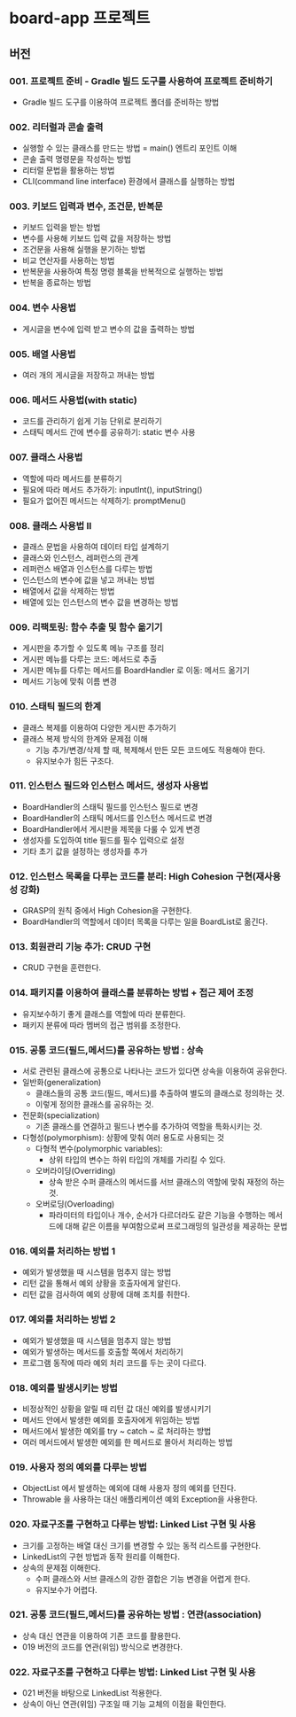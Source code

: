 # board-app 프로젝트

## 버전

### 001. 프로젝트 준비 - Gradle 빌드 도구를 사용하여 프로젝트 준비하기
  - Gradle 빌드 도구를 이용하여 프로젝트 폴더를 준비하는 방법
### 002. 리터럴과 콘솔 출력 
  - 실행할 수 있는 클래스를 만드는 방법 = main() 엔트리 포인트 이해
  - 콘솔 출력 명령문을 작성하는 방법
  - 리터럴 문법을 활용하는 방법
  - CLI(command line interface) 환경에서 클래스를 실행하는 방법
### 003. 키보드 입력과 변수, 조건문, 반복문
  - 키보드 입력을 받는 방법
  - 변수를 사용해 키보드 입력 값을 저장하는 방법
  - 조건문을 사용해 실행을 분기하는 방법
  - 비교 연산자를 사용하는 방법
  - 반복문을 사용하여 특정 명령 블록을 반복적으로 실행하는 방법
  - 반복을 종료하는 방법
### 004. 변수 사용법
  - 게시글을 변수에 입력 받고 변수의 값을 출력하는 방법
### 005. 배열 사용법
  - 여러 개의 게시글을 저장하고 꺼내는 방법
### 006. 메서드 사용법(with static)
  - 코드를 관리하기 쉽게 기능 단위로 분리하기
  - 스태틱 메서드 간에 변수를 공유하기: static 변수 사용
### 007. 클래스 사용법
  - 역할에 따라 메서드를 분류하기
  - 필요에 따라 메서드 추가하기: inputInt(), inputString()
  - 필요가 없어진 메서드는 삭제하기: promptMenu()
### 008. 클래스 사용법 II
  - 클래스 문법을 사용하여 데이터 타입 설계하기
  - 클래스와 인스턴스, 레퍼런스의 관계
  - 레퍼런스 배열과 인스턴스를 다루는 방법
  - 인스턴스의 변수에 값을 넣고 꺼내는 방법
  - 배열에서 값을 삭제하는 방법
  - 배열에 있는 인스턴스의 변수 값을 변경하는 방법
### 009. 리팩토링: 함수 추출 및 함수 옮기기
  - 게시판을 추가할 수 있도록 메뉴 구조를 정리
  - 게시판 메뉴를 다루는 코드: 메서드로 추출 
  - 게시판 메뉴를 다루는 메서드를 BoardHandler 로 이동: 메서드 옮기기
  - 메서드 기능에 맞춰 이름 변경
### 010. 스태틱 필드의 한계
  - 클래스 복제를 이용하여 다양한 게시판 추가하기
  - 클래스 복제 방식의 한계와 문제점 이해
    - 기능 추가/변경/삭제 할 때, 복제해서 만든 모든 코드에도 적용해야 한다.
    - 유지보수가 힘든 구조다.
### 011. 인스턴스 필드와 인스턴스 메서드, 생성자 사용법 
  - BoardHandler의 스태틱 필드를 인스턴스 필드로 변경
  - BoardHandler의 스태틱 메서드를 인스턴스 메서드로 변경
  - BoardHandler에서 게시판을 제목을 다룰 수 있게 변경
  - 생성자를 도입하여 title 필드를 필수 입력으로 설정
  - 기타 초기 값을 설정하는 생성자를 추가
### 012. 인스턴스 목록을 다루는 코드를 분리: High Cohesion 구현(재사용성 강화)
  - GRASP의 원칙 중에서 High Cohesion을 구현한다.
  - BoardHandler의 역할에서 데이터 목록을 다루는 일을 BoardList로 옮긴다.
### 013. 회원관리 기능 추가: CRUD 구현
  - CRUD 구현을 훈련한다.
### 014. 패키지를 이용하여 클래스를 분류하는 방법 + 접근 제어 조정
  - 유지보수하기 좋게 클래스를 역할에 따라 분류한다.  
  - 패키지 분류에 따라 멤버의 접근 범위를 조정한다.
### 015. 공통 코드(필드,메서드)를 공유하는 방법 : 상속 
  - 서로 관련된 클래스에 공통으로 나타나는 코드가 있다면 상속을 이용하여 공유한다.
  - 일반화(generalization)
    - 클래스들의 공통 코드(필드, 메서드)를 추출하여 별도의 클래스로 정의하는 것.
    - 이렇게 정의한 클래스를 공유하는 것.
  - 전문화(specialization)
    - 기존 클래스를 연결하고 필드나 변수를 추가하여 역할을 특화시키는 것.
  - 다형성(polymorphism): 상황에 맞춰 여러 용도로 사용되는 것
    - 다형적 변수(polymorphic variables): 
      - 상위 타입의 변수는 하위 타입의 개체를 가리킬 수 있다. 
    - 오버라이딩(Overriding)
      - 상속 받은 수퍼 클래스의 메서드를 서브 클래스의 역할에 맞춰 재정의 하는 것.
    - 오버로딩(Overloading)
      - 파라미터의 타입이나 개수, 순서가 다르더라도 같은 기능을 수행하는 메서드에 대해 같은 이름을 부여함으로써 프로그래밍의 일관성을 제공하는 문법
### 016. 예외를 처리하는 방법 1
  - 예외가 발생했을 때 시스템을 멈추지 않는 방법
  - 리턴 값을 통해서 예외 상황을 호출자에게 알린다.
  - 리턴 값을 검사하여 예외 상황에 대해 조치를 취한다.
### 017. 예외를 처리하는 방법 2
  - 예외가 발생했을 때 시스템을 멈추지 않는 방법
  - 예외가 발생하는 메서드를 호출할 쪽에서 처리하기
  - 프로그램 동작에 따라 예외 처리 코드를 두는 곳이 다르다.
### 018. 예외를 발생시키는 방법
  - 비정상적인 상황을 알릴 때 리턴 값 대신 예외를 발생시키기
  - 메서드 안에서 발생한 예외를 호출자에게 위임하는 방법
  - 메서드에서 발생한 예외를 try ~ catch ~ 로 처리하는 방법
  - 여러 메서드에서 발생한 예외를 한 메서드로 몰아서 처리하는 방법
### 019. 사용자 정의 예외를 다루는 방법 
  - ObjectList 에서 발생하는 예외에 대해 사용자 정의 예외를 던진다.
  - Throwable 을 사용하는 대신 애플리케이션 예외 Exception을 사용한다.
### 020. 자료구조를 구현하고 다루는 방법: Linked List 구현 및 사용
  - 크기를 고정하는 배열 대신 크기를 변경할 수 있는 동적 리스트를 구현한다.
  - LinkedList의 구현 방법과 동작 원리를 이해한다.
  - 상속의 문제점 이해한다.
    - 수퍼 클래스와 서브 클래스의 강한 결합은 기능 변경을 어렵게 한다. 
    - 유지보수가 어렵다.
### 021. 공통 코드(필드,메서드)를 공유하는 방법 : 연관(association)   
  - 상속 대신 연관을 이용하여 기존 코드를 활용한다.
  - 019 버전의 코드를 연관(위임) 방식으로 변경한다.
### 022. 자료구조를 구현하고 다루는 방법: Linked List 구현 및 사용
  - 021 버전을 바탕으로 LinkedList 적용한다.
  - 상속이 아닌 연관(위임) 구조일 때 기능 교체의 이점을 확인한다.